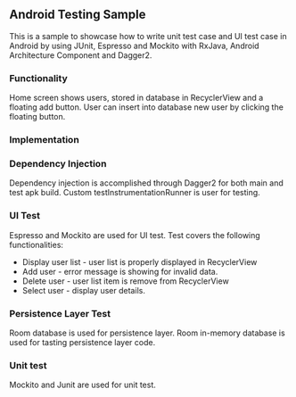Android Testing Sample
----------------------
This is a sample to showcase how to write unit test case and UI test case in Android by using JUnit, Espresso and Mockito with RxJava, Android Architecture Component and Dagger2.

### Functionality
Home screen shows users, stored in database in RecyclerView and a floating add button. User can insert into database new user by clicking the floating button.

### Implementation

### Dependency Injection
Dependency injection is accomplished through Dagger2 for both main and test apk build. Custom testInstrumentationRunner is user for testing.

### UI Test
Espresso and Mockito are used for UI test. Test covers the following functionalities:
* Display user list - user list is properly displayed in RecyclerView
* Add user - error message is showing for invalid data.
* Delete user - user list item is remove from RecyclerView
* Select user - display user details.

### Persistence Layer Test
Room database is used for persistence layer.  Room in-memory database is used for tasting persistence layer code.

### Unit test
Mockito and Junit are used for unit test. 